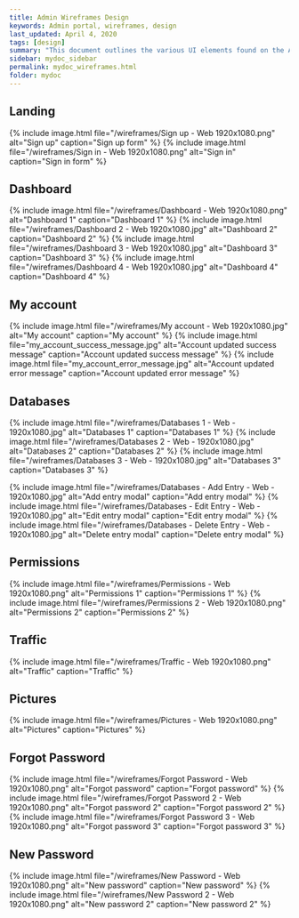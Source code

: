 ```yaml
---
title: Admin Wireframes Design
keywords: Admin portal, wireframes, design
last_updated: April 4, 2020
tags: [design]
summary: "This document outlines the various UI elements found on the Admnin portal"
sidebar: mydoc_sidebar
permalink: mydoc_wireframes.html
folder: mydoc
---
```


## Landing
{% include image.html file="/wireframes/Sign up - Web 1920x1080.png" alt="Sign up" caption="Sign up form" %}
{% include image.html file="/wireframes/Sign in - Web 1920x1080.png" alt="Sign in" caption="Sign in form" %}
## Dashboard
{% include image.html file="/wireframes/Dashboard - Web 1920x1080.png" alt="Dashboard 1" caption="Dashboard 1" %}
{% include image.html file="/wireframes/Dashboard 2 - Web 1920x1080.jpg" alt="Dashboard 2" caption="Dashboard 2" %}
{% include image.html file="/wireframes/Dashboard 3 - Web 1920x1080.jpg" alt="Dashboard 3" caption="Dashboard 3" %}
{% include image.html file="/wireframes/Dashboard 4 - Web 1920x1080.jpg" alt="Dashboard 4" caption="Dashboard 4" %}

## My account
{% include image.html file="/wireframes/My account - Web 1920x1080.jpg" alt="My account" caption="My account" %}
{% include image.html file="my_account_success_message.jpg" alt="Account updated success message" caption="Account updated success message" %}
{% include image.html file="my_account_error_message.jpg" alt="Account updated error message" caption="Account updated error message" %}

## Databases
{% include image.html file="/wireframes/Databases 1 - Web - 1920x1080.jpg" alt="Databases 1" caption="Databases 1" %}
{% include image.html file="/wireframes/Databases 2 - Web - 1920x1080.jpg" alt="Databases 2" caption="Databases 2" %}
{% include image.html file="/wireframes/Databases 3 - Web - 1920x1080.jpg" alt="Databases 3" caption="Databases 3" %}

{% include image.html file="/wireframes/Databases - Add Entry - Web - 1920x1080.jpg" alt="Add entry modal" caption="Add entry modal" %}
{% include image.html file="/wireframes/Databases - Edit Entry - Web - 1920x1080.jpg" alt="Edit entry modal" caption="Edit entry modal" %}
{% include image.html file="/wireframes/Databases - Delete Entry - Web - 1920x1080.jpg" alt="Delete entry modal" caption="Delete entry modal" %}

## Permissions
{% include image.html file="/wireframes/Permissions - Web 1920x1080.png" alt="Permissions 1" caption="Permissions 1" %}
{% include image.html file="/wireframes/Permissions 2 - Web 1920x1080.png" alt="Permissions 2" caption="Permissions 2" %}

## Traffic
{% include image.html file="/wireframes/Traffic - Web 1920x1080.png" alt="Traffic" caption="Traffic" %}

## Pictures
{% include image.html file="/wireframes/Pictures - Web 1920x1080.png" alt="Pictures" caption="Pictures" %}

## Forgot Password
{% include image.html file="/wireframes/Forgot Password - Web 1920x1080.png" alt="Forgot password" caption="Forgot password" %}
{% include image.html file="/wireframes/Forgot Password 2 - Web 1920x1080.png" alt="Forgot password 2" caption="Forgot password 2" %}
{% include image.html file="/wireframes/Forgot Password 3 - Web 1920x1080.png" alt="Forgot password 3" caption="Forgot password 3" %}

## New Password
{% include image.html file="/wireframes/New Password - Web 1920x1080.png" alt="New password" caption="New password" %}
{% include image.html file="/wireframes/New Password 2 - Web 1920x1080.png" alt="New password 2" caption="New password 2" %}

